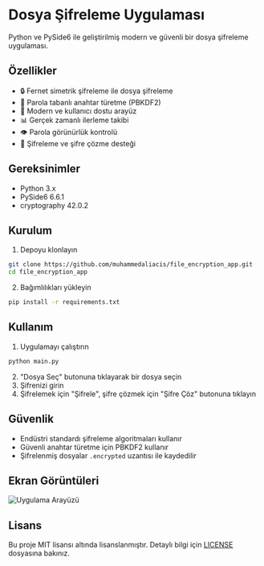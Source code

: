 # Dosya Şifreleme Uygulaması

Python ve PySide6 ile geliştirilmiş modern ve güvenli bir dosya şifreleme uygulaması.

## Özellikler

- 🔒 Fernet simetrik şifreleme ile dosya şifreleme
- 🔑 Parola tabanlı anahtar türetme (PBKDF2)
- 🎨 Modern ve kullanıcı dostu arayüz
- 📊 Gerçek zamanlı ilerleme takibi
- 👁 Parola görünürlük kontrolü
- 🔄 Şifreleme ve şifre çözme desteği

## Gereksinimler

- Python 3.x
- PySide6 6.6.1
- cryptography 42.0.2

## Kurulum

1. Depoyu klonlayın
```bash
git clone https://github.com/muhammedaliacis/file_encryption_app.git
cd file_encryption_app
```

2. Bağımlılıkları yükleyin
```bash
pip install -r requirements.txt
```

## Kullanım

1. Uygulamayı çalıştırın
```bash
python main.py
```

2. "Dosya Seç" butonuna tıklayarak bir dosya seçin
3. Şifrenizi girin
4. Şifrelemek için "Şifrele", şifre çözmek için "Şifre Çöz" butonuna tıklayın

## Güvenlik

- Endüstri standardı şifreleme algoritmaları kullanır
- Güvenli anahtar türetme için PBKDF2 kullanır
- Şifrelenmiş dosyalar `.encrypted` uzantısı ile kaydedilir

## Ekran Görüntüleri

![Uygulama Arayüzü](screenshots/app_screenshot.png)

## Lisans

Bu proje MIT lisansı altında lisanslanmıştır. Detaylı bilgi için [LICENSE](LICENSE) dosyasına bakınız. 